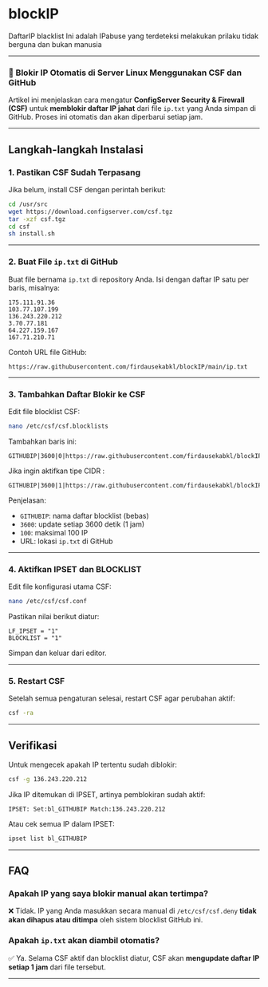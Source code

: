 # blockIP
DaftarIP blacklist
Ini adalah IPabuse yang terdeteksi melakukan prilaku tidak berguna dan bukan manusia


---

### 🔐 Blokir IP Otomatis di Server Linux Menggunakan CSF dan GitHub

Artikel ini menjelaskan cara mengatur **ConfigServer Security & Firewall (CSF)** untuk **memblokir daftar IP jahat** dari file `ip.txt` yang Anda simpan di GitHub. Proses ini otomatis dan akan diperbarui setiap jam.

---

## Langkah-langkah Instalasi

### 1. Pastikan CSF Sudah Terpasang

Jika belum, install CSF dengan perintah berikut:

```bash
cd /usr/src
wget https://download.configserver.com/csf.tgz
tar -xzf csf.tgz
cd csf
sh install.sh
```

---

### 2. Buat File `ip.txt` di GitHub

Buat file bernama `ip.txt` di repository Anda. Isi dengan daftar IP satu per baris, misalnya:

```
175.111.91.36
103.77.107.199
136.243.220.212
3.70.77.181
64.227.159.167
167.71.210.71
```

Contoh URL file GitHub:

```
https://raw.githubusercontent.com/firdausekabkl/blockIP/main/ip.txt
```

---

### 3. Tambahkan Daftar Blokir ke CSF

Edit file blocklist CSF:

```bash
nano /etc/csf/csf.blocklists
```

Tambahkan baris ini:

```
GITHUBIP|3600|0|https://raw.githubusercontent.com/firdausekabkl/blockIP/main/ip.txt
```

Jika ingin aktifkan tipe CIDR :

```
GITHUBIP|3600|1|https://raw.githubusercontent.com/firdausekabkl/blockIP/main/ip.txt
```

Penjelasan:

* `GITHUBIP`: nama daftar blocklist (bebas)
* `3600`: update setiap 3600 detik (1 jam)
* `100`: maksimal 100 IP
* URL: lokasi `ip.txt` di GitHub

---

### 4. Aktifkan IPSET dan BLOCKLIST

Edit file konfigurasi utama CSF:

```bash
nano /etc/csf/csf.conf
```

Pastikan nilai berikut diatur:

```
LF_IPSET = "1"
BLOCKLIST = "1"
```

Simpan dan keluar dari editor.

---

### 5. Restart CSF

Setelah semua pengaturan selesai, restart CSF agar perubahan aktif:

```bash
csf -ra
```

---

## Verifikasi

Untuk mengecek apakah IP tertentu sudah diblokir:

```bash
csf -g 136.243.220.212
```

Jika IP ditemukan di IPSET, artinya pemblokiran sudah aktif:

```
IPSET: Set:bl_GITHUBIP Match:136.243.220.212
```

Atau cek semua IP dalam IPSET:

```bash
ipset list bl_GITHUBIP
```

---

## FAQ

### Apakah IP yang saya blokir manual akan tertimpa?

❌ Tidak. IP yang Anda masukkan secara manual di `/etc/csf/csf.deny` **tidak akan dihapus atau ditimpa** oleh sistem blocklist GitHub ini.

### Apakah `ip.txt` akan diambil otomatis?

✅ Ya. Selama CSF aktif dan blocklist diatur, CSF akan **mengupdate daftar IP setiap 1 jam** dari file tersebut.

---
